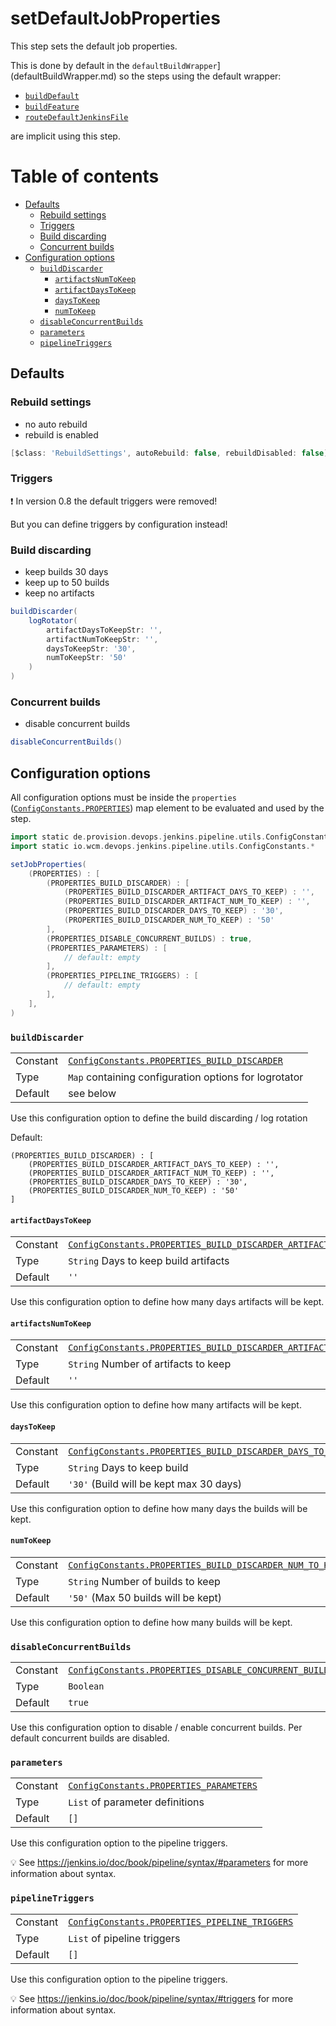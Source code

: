 # setDefaultJobProperties

This step sets the default job properties.

This is done by default in the
`defaultBuildWrapper`](defaultBuildWrapper.md) so the steps using the
default wrapper:

* [`buildDefault`](buildDefault.md)
* [`buildFeature`](buildFeature.md)
* [`routeDefaultJenkinsFile`](routeDefaultJenkinsFile.md)

are implicit using this step.

# Table of contents
* [Defaults](#defaults)
    * [Rebuild settings](#rebuild-settings)
    * [Triggers](#triggers)
    * [Build discarding](#build-discarding)
    * [Concurrent builds](#concurrent-builds)
* [Configuration options](#configuration-options)
    * [`buildDiscarder`](#builddiscarder)
        * [`artifactsNumToKeep`](#artifactsnumtokeep)
        * [`artifactDaysToKeep`](#artifactdaystokeep)
        * [`daysToKeep`](#daystokeep)
        * [`numToKeep`](#numtokeep)
    * [`disableConcurrentBuilds`](#disableconcurrentbuilds)
    * [`parameters`](#parameters)
    * [`pipelineTriggers`](#pipelinetriggers)

## Defaults

### Rebuild settings

* no auto rebuild
* rebuild is enabled

```groovy
[$class: 'RebuildSettings', autoRebuild: false, rebuildDisabled: false]
```

### Triggers

:exclamation: In version 0.8 the default triggers were removed!

But you can define triggers by configuration instead!

### Build discarding

* keep builds 30 days
* keep up to 50 builds
* keep no artifacts

```groovy
buildDiscarder(
    logRotator(
        artifactDaysToKeepStr: '', 
        artifactNumToKeepStr: '', 
        daysToKeepStr: '30', 
        numToKeepStr: '50'
    )
)
```

### Concurrent builds

* disable concurrent builds

```groovy
disableConcurrentBuilds()
```

## Configuration options

All configuration options must be inside the `properties`
([`ConfigConstants.PROPERTIES`](../src/de/provision/devops/jenkins/pipeline/utils/ConfigConstants.groovy))
map element to be evaluated and used by the step.

```groovy
import static de.provision.devops.jenkins.pipeline.utils.ConfigConstants.*
import static io.wcm.devops.jenkins.pipeline.utils.ConfigConstants.*

setJobProperties(
    (PROPERTIES) : [
        (PROPERTIES_BUILD_DISCARDER) : [
            (PROPERTIES_BUILD_DISCARDER_ARTIFACT_DAYS_TO_KEEP) : '',
            (PROPERTIES_BUILD_DISCARDER_ARTIFACT_NUM_TO_KEEP) : '',
            (PROPERTIES_BUILD_DISCARDER_DAYS_TO_KEEP) : '30',
            (PROPERTIES_BUILD_DISCARDER_NUM_TO_KEEP) : '50'
        ],
        (PROPERTIES_DISABLE_CONCURRENT_BUILDS) : true,
        (PROPERTIES_PARAMETERS) : [
            // default: empty
        ],
        (PROPERTIES_PIPELINE_TRIGGERS) : [
            // default: empty
        ],
    ],
)
```

### `buildDiscarder`
|||
|---|---|
|Constant|[`ConfigConstants.PROPERTIES_BUILD_DISCARDER`](../src/de/provision/devops/jenkins/pipeline/utils/ConfigConstants.groovy)|
|Type|`Map` containing configuration options for logrotator|
|Default|see below|

Use this configuration option to define the build discarding / log rotation

Default:

```
(PROPERTIES_BUILD_DISCARDER) : [
    (PROPERTIES_BUILD_DISCARDER_ARTIFACT_DAYS_TO_KEEP) : '',
    (PROPERTIES_BUILD_DISCARDER_ARTIFACT_NUM_TO_KEEP) : '',
    (PROPERTIES_BUILD_DISCARDER_DAYS_TO_KEEP) : '30',
    (PROPERTIES_BUILD_DISCARDER_NUM_TO_KEEP) : '50'
]
```

#### `artifactDaysToKeep`
|          |                                                                                                                                                |
|:---------|:-----------------------------------------------------------------------------------------------------------------------------------------------|
| Constant | [`ConfigConstants.PROPERTIES_BUILD_DISCARDER_ARTIFACT_DAYS_TO_KEEP`](../src/de/provision/devops/jenkins/pipeline/utils/ConfigConstants.groovy) |
| Type     | `String` Days to keep build artifacts                                                                                                          |
| Default  | `''`                                                                                                                                           |

Use this configuration option to define how many days artifacts will be kept.

#### `artifactsNumToKeep`
|          |                                                                                                                                               |
|:---------|:----------------------------------------------------------------------------------------------------------------------------------------------|
| Constant | [`ConfigConstants.PROPERTIES_BUILD_DISCARDER_ARTIFACT_NUM_TO_KEEP`](../src/de/provision/devops/jenkins/pipeline/utils/ConfigConstants.groovy) |
| Type     | `String` Number of artifacts to keep                                                                                                          |
| Default  | `''`                                                                                                                                          |

Use this configuration option to define how many artifacts will be kept.

#### `daysToKeep`
|          |                                                                                                                                       |
|:---------|:--------------------------------------------------------------------------------------------------------------------------------------|
| Constant | [`ConfigConstants.PROPERTIES_BUILD_DISCARDER_DAYS_TO_KEEP`](../src/de/provision/devops/jenkins/pipeline/utils/ConfigConstants.groovy) |
| Type     | `String` Days to keep build                                                                                                           |
| Default  | `'30'` (Build will be kept max 30 days)                                                                                               |

Use this configuration option to define how many days the builds will be kept.

#### `numToKeep`
|          |                                                                                                                                      |
|:---------|:-------------------------------------------------------------------------------------------------------------------------------------|
| Constant | [`ConfigConstants.PROPERTIES_BUILD_DISCARDER_NUM_TO_KEEP`](../src/de/provision/devops/jenkins/pipeline/utils/ConfigConstants.groovy) |
| Type     | `String` Number of builds to keep                                                                                                    |
| Default  | `'50'` (Max 50 builds will be kept)                                                                                                  |

Use this configuration option to define how many builds will be kept.

### `disableConcurrentBuilds`
|          |                                                                                                                                    |
|:---------|:-----------------------------------------------------------------------------------------------------------------------------------|
| Constant | [`ConfigConstants.PROPERTIES_DISABLE_CONCURRENT_BUILDS`](../src/de/provision/devops/jenkins/pipeline/utils/ConfigConstants.groovy) |
| Type     | `Boolean`                                                                                                                          |
| Default  | `true`                                                                                                                             |

Use this configuration option to disable / enable concurrent builds.
Per default concurrent builds are disabled.

### `parameters`
|          |                                                                                                                     |
|:---------|:--------------------------------------------------------------------------------------------------------------------|
| Constant | [`ConfigConstants.PROPERTIES_PARAMETERS`](../src/de/provision/devops/jenkins/pipeline/utils/ConfigConstants.groovy) |
| Type     | `List` of parameter definitions                                                                                     |
| Default  | `[]`                                                                                                                |

Use this configuration option to the pipeline triggers.

:bulb: See https://jenkins.io/doc/book/pipeline/syntax/#parameters for
more information about syntax.

### `pipelineTriggers`
|          |                                                                                                                            |
|:---------|:---------------------------------------------------------------------------------------------------------------------------|
| Constant | [`ConfigConstants.PROPERTIES_PIPELINE_TRIGGERS`](../src/de/provision/devops/jenkins/pipeline/utils/ConfigConstants.groovy) |
| Type     | `List` of pipeline triggers                                                                                                |
| Default  | `[]`                                                                                                                       |

Use this configuration option to the pipeline triggers.

:bulb: See https://jenkins.io/doc/book/pipeline/syntax/#triggers for
more information about syntax.
